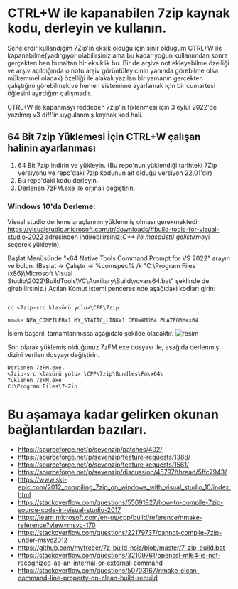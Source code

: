 # CTRL+W ile kapanabilen 7zip kaynak kodu, derleyin ve kullanın.
Senelerdir kullandığım 7Zip'in eksik olduğu için sinir olduğum CTRL+W ile kapanabilme(yadırgıyor olabilirsiniz ama bu kadar yoğun kullanımdan sonra gerçekten ben bunaltan bir eksiklik bu. Bir de arşive not ekleyebilme özelliği ve arşiv açıldığında o notu arşiv görüntüleyicinin yanında görebilme olsa mükemmel olacak) özelliği ile alakalı yazılan bir yamanın gerçekten çalıştığını görebilmek ve hemen sistemime ayarlamak için bir cumartesi öğlesini ayırdığım çalışmadır.

CTRL+W ile kapanmayı reddeden 7zip'in fixlenmesi için 3 eylül 2022'de yazılmış v3 diff'in uygulanmış kaynak kod hali.


## 64 Bit 7zip Yüklemesi İçin CTRL+W çalışan halinin ayarlanması

1. 64 Bit 7zip indirin ve yükleyin. (Bu repo'nun yüklendiği tarihteki 7Zip versiyonu ve repo'daki 7zip kodunun ait olduğu versiyon 22.01'dir)
2. Bu repo'daki kodu derleyin.
3. Derlenen 7zFM.exe ile orjinali değiştirin.


### Windows 10'da Derleme: 
Visual studio derleme araçlarının yüklenmiş olması gerekmektedir. https://visualstudio.microsoft.com/tr/downloads/#build-tools-for-visual-studio-2022 adresinden indirebilirsiniz(*C++ ile masaüstü geliştirme*yi seçerek yükleyin).

Başlat Menüsünde "x64 Native Tools Command Prompt for VS 2022" arayın ve bulun. (Başlat -> Çalıştır -> %comspec% /k "C:\Program Files (x86)\Microsoft Visual Studio\2022\BuildTools\VC\Auxiliary\Build\vcvars64.bat" şeklinde de girebilirsiniz.)
Açılan Komut istemi penceresinde aşağıdaki kodları girin: 

``` 

cd <7zip-src klasörü yolu>\CPP\7zip

nmake NEW_COMPILER=1 MY_STATIC_LINK=1 CPU=AMD64 PLATFORM=x64

```
İşlem başarılı tamamlanmışsa aşağıdaki şekilde olacaktır.
![resim](https://user-images.githubusercontent.com/5601326/190855972-b7ea4998-bf65-49f1-935c-c19204db4f09.png)

Son olarak yüklemiş olduğunuz 7zFM.exe dosyası ile, aşağıda derlenmiş dizini verilen dosyayı değiştirin. 

```
Derlenen 7zFM.exe.
<7zip-src klasörü yolu> \CPP\7zip\Bundles\Fm\x64\
Yüklenen 7zFM.exe
C:\Program Files\7-Zip
```


# Bu aşamaya kadar gelirken okunan bağlantılardan bazıları.
- https://sourceforge.net/p/sevenzip/patches/402/
- https://sourceforge.net/p/sevenzip/feature-requests/1388/
- https://sourceforge.net/p/sevenzip/feature-requests/1561/
- https://sourceforge.net/p/sevenzip/discussion/45797/thread/5ffc7943/
- https://www.ski-epic.com/2012_compiling_7zip_on_windows_with_visual_studio_10/index.html
- https://stackoverflow.com/questions/55691927/how-to-compile-7zip-source-code-in-visual-studio-2017
- https://learn.microsoft.com/en-us/cpp/build/reference/nmake-reference?view=msvc-170
- https://stackoverflow.com/questions/22179737/cannot-compile-7zip-under-msvc2012
- https://github.com/myfreeer/7z-build-nsis/blob/master/7-zip-build.bat
- https://stackoverflow.com/questions/32109761/openssl-ml64-is-not-recognized-as-an-internal-or-external-command
- https://stackoverflow.com/questions/50703167/nmake-clean-command-line-property-on-clean-build-rebuild
